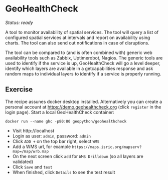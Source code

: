 # GeoHealthCheck

*Status: ready*

A tool to monitor availability of spatial services. The tool will query a list of configured spatial services at intervals and report on availability using charts. The tool can also send out notifications in case of disruptions.

The tool can be compared to (and is often combined with) generic web availability tools such as Zabbix, Uptimerobot, Nagios. The generic tools are used to identify if the service is up, GeoHealthCheck will go a level deeper, identify which layers are available in a getcapabilities response and ask random maps to individual layers to identify if a service is properly running.

## Exercise

The recipe assunes docker desktop installed. Alternatively you can create a personal account at https://demo.geohealthcheck.org (click `register` in the login page). Start a local GeoHealthCheck container:

```
docker run --name ghc -p80:80 geopython/geohealthcheck
```

- Visit http://localhost
- Login as user: `admin`, password: `admin`
- Click `ADD +` on the top bar right, select `WMS`
- Add a WMS url, for example `https://maps.isric.org/mapserv?map=/map/wrb.map`
- On the next screen click `add` for `WMS Drilldown` (so all layers are validated)
- Click `Save` and `test`
- When finished, click `Details` to see the test result
